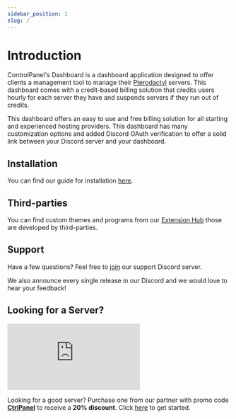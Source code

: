 ```yaml
---
sidebar_position: 1
slug: /
---
```


# Introduction

ControlPanel's Dashboard is a dashboard application designed to offer clients a management tool to manage their [Pterodactyl](https://pterodactyl.io/) servers. This dashboard comes with a credit-based billing solution that credits users hourly for each server they have and suspends servers if they run out of credits.

This dashboard offers an easy to use and free billing solution for all starting and experienced hosting providers. This dashboard has many customization options and added Discord OAuth verification to offer a solid link between your Discord server and your dashboard.

## Installation
You can find our guide for installation [here](/docs/0.8.x/Installation/getting-started).

## Third-parties
You can find custom themes and programs from our [Extension Hub](https://market.ctrlpanel.gg/) those are developed by third-parties.

## Support
Have a few questions? Feel free to [join](https://discord.gg/GY7PWejUaG) our support Discord server.

We also announce every single release in our Discord and we would love to hear your feedback!

## Looking for a Server?

[![ZAP-Hosting Gameserver and Webhosting](https://zap-hosting.com/interface/download/images.php?type=affiliate&id=421578)](https://zap-hosting.com/a/29b1c37a4f87bde5463afe8a0f49d129b16ccf9e)

Looking for a good server? Purchase one from our partner with promo code **[CtrlPanel](https://zap-hosting.com/CtrlPanel)** to receive a **20% discount**. Click [here](https://zap-hosting.com/CtrlPanel) to get started.
